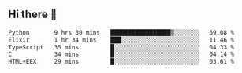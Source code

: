 ## Hi there 👋

<!--
**whirlun/whirlun** is a ✨ _special_ ✨ repository because its `README.md` (this file) appears on your GitHub profile.

Here are some ideas to get you started:

- 🔭 I’m currently working on ...
- 🌱 I’m currently learning ...
- 👯 I’m looking to collaborate on ...
- 🤔 I’m looking for help with ...
- 💬 Ask me about ...
- 📫 How to reach me: ...
- 😄 Pronouns: ...
- ⚡ Fun fact: ...
-->
<!--START_SECTION:waka-->

```txt
Python       9 hrs 30 mins   █████████████████▒░░░░░░░   69.08 %
Elixir       1 hr 34 mins    ███░░░░░░░░░░░░░░░░░░░░░░   11.46 %
TypeScript   35 mins         █░░░░░░░░░░░░░░░░░░░░░░░░   04.33 %
C            34 mins         █░░░░░░░░░░░░░░░░░░░░░░░░   04.14 %
HTML+EEX     29 mins         █░░░░░░░░░░░░░░░░░░░░░░░░   03.61 %
```

<!--END_SECTION:waka-->
